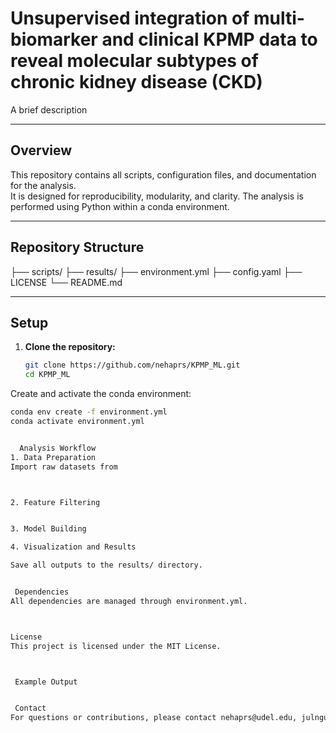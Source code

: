 # Unsupervised integration of multi-biomarker and clinical KPMP data to reveal molecular subtypes of chronic kidney disease (CKD)

A brief description

---

##  Overview

This repository contains all scripts, configuration files, and documentation for the analysis.  
It is designed for reproducibility, modularity, and clarity. The analysis is performed using Python within a conda environment.

---

##  Repository Structure


├── scripts/ 
├── results/ 
├── environment.yml 
├── config.yaml 
├── LICENSE 
└── README.md 

---

##  Setup

1. **Clone the repository:**
   ```bash
   git clone https://github.com/nehaprs/KPMP_ML.git
   cd KPMP_ML
   
Create and activate the conda environment:
```bash
conda env create -f environment.yml
conda activate environment.yml


  Analysis Workflow
1. Data Preparation
Import raw datasets from 



2. Feature Filtering


3. Model Building 

4. Visualization and Results

Save all outputs to the results/ directory.


 Dependencies
All dependencies are managed through environment.yml.



License
This project is licensed under the MIT License.



 Example Output


 Contact
For questions or contributions, please contact nehaprs@udel.edu, julngu@udel.edu, or svalipou@udel.edu 

